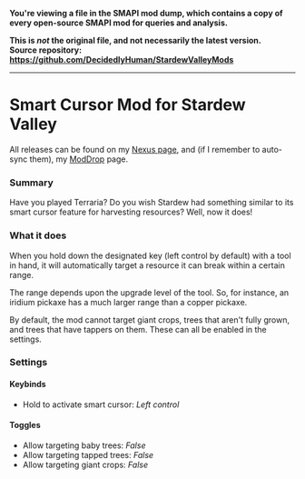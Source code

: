 **You're viewing a file in the SMAPI mod dump, which contains a copy of every open-source SMAPI mod
for queries and analysis.**

**This is _not_ the original file, and not necessarily the latest version.**  
**Source repository: https://github.com/DecidedlyHuman/StardewValleyMods**

----

Smart Cursor Mod for Stardew Valley
===

All releases can be found on my [Nexus page](https://www.nexusmods.com/users/79440738?tab=user+files), and (if I
remember to auto-sync them), my [ModDrop](https://www.moddrop.com/stardew-valley/profile/251772/mods) page.

### Summary
Have you played Terraria? Do you wish Stardew had something similar to its smart cursor feature for harvesting resources? Well, now it does!

### What it does
When you hold down the designated key (left control by default) with a tool in hand, it will automatically target a resource it can break within a certain range.

The range depends upon the upgrade level of the tool. So, for instance, an iridium pickaxe has a much larger range than a copper pickaxe.

By default, the mod cannot target giant crops, trees that aren't fully grown, and trees that have tappers on them. These can all be enabled in the settings.

### Settings
#### Keybinds
* Hold to activate smart cursor: *Left control*
#### Toggles
* Allow targeting baby trees: *False*
* Allow targeting tapped trees: *False*
* Allow targeting giant crops: *False*
